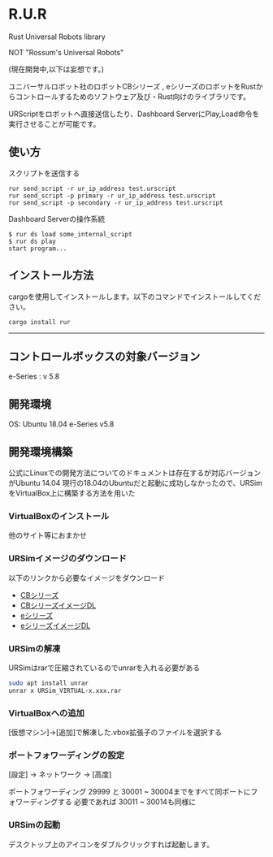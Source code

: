 # R.U.R

Rust Universal Robots library

NOT "Rossum's Universal Robots"

(現在開発中,以下は妄想です。)

ユニバーサルロボット社のロボットCBシリーズ , eシリーズのロボットをRustからコントロールするためのソフトウェア及び・Rust向けのライブラリです。

URScriptをロボットへ直接送信したり、Dashboard ServerにPlay,Load命令を実行させることが可能です。

## 使い方

スクリプトを送信する

```shell
rur send_script -r ur_ip_address test.urscript
rur send_script -p primary -r ur_ip_address test.urscript
rur send_script -p secondary -r ur_ip_address test.urscript
```

Dashboard Serverの操作系統

```shell
$ rur ds load some_internal_script
$ rur ds play
start program...
```

## インストール方法

cargoを使用してインストールします。以下のコマンドでインストールしてください。

```shell
cargo install rur
```

--------

## コントロールボックスの対象バージョン

e-Series : v 5.8

## 開発環境

OS: Ubuntu 18.04
e-Series v5.8

## 開発環境構築

公式にLinuxでの開発方法についてのドキュメントは存在するが対応バージョンがUbuntu 14.04
現行の18.04のUbuntuだと起動に成功しなかったので、URSimをVirtualBox上に構築する方法を用いた

### VirtualBoxのインストール

他のサイト等におまかせ

### URSimイメージのダウンロード

以下のリンクから必要なイメージをダウンロード

- [CBシリーズ](https://www.universal-robots.com/download/?option=69992#section16597)
- [CBシリーズイメージDL](https://s3-eu-west-1.amazonaws.com/ur-support-site/69993/URSim_VIRTUAL-3.13.0.10253.rar)
- [eシリーズ](https://www.universal-robots.com/download/?option=69988#section41570)
- [eシリーズイメージDL](https://s3-eu-west-1.amazonaws.com/ur-support-site/69989/URSim_VIRTUAL-5.8.0.10253.rar)

### URSimの解凍

URSimはrarで圧縮されているのでunrarを入れる必要がある

```bash
sudo apt install unrar
unrar x URSim_VIRTUAL-x.xxx.rar
```

### VirtualBoxへの追加

[仮想マシン]->[追加]で解凍した.vbox拡張子のファイルを選択する

### ポートフォワーディングの設定

[設定] -> ネットワーク -> [高度]

ポートフォワーディング
    29999 と 30001 ~ 30004までをすべて同ポートにフォワーディングする
必要であれば 30011 ~ 30014も同様に

### URSimの起動

デスクトップ上のアイコンをダブルクリックすれば起動します。

